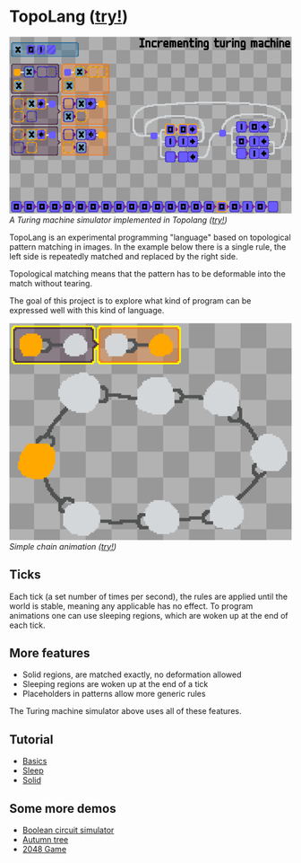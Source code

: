 TopoLang ([try!](https://tneukom.github.io/topolang/))
========

![Turing machine](readme_resources/turing.gif)  
*A Turing machine simulator implemented in Topolang
([try!](https://tneukom.github.io/topolang/index.html?demo=turing.png))*

TopoLang is an experimental programming "language" based on topological pattern
matching in images. In the example below there is a single rule, the left side
is repeatedly matched and replaced by the right side.

Topological matching means that the pattern has to be deformable into the match
without tearing.

The goal of this project is to explore what kind of program can be expressed
well with this kind of language.

![Train Animation](readme_resources/train.gif)  
*Simple chain animation
([try!](https://tneukom.github.io/topolang/index.html?demo=simple_train.png))*

## Ticks

Each tick (a set number of times per second), the rules are applied until the
world is stable, meaning any applicable has no effect. To program animations one
can use sleeping regions, which are woken up at the end of each tick.

## More features

- Solid regions, are matched exactly, no deformation allowed
- Sleeping regions are woken up at the end of a tick
- Placeholders in patterns allow more generic rules

The Turing machine simulator above uses all of these features.

## Tutorial

- [Basics](https://tneukom.github.io/topolang/index.html?demo=tutorial_basics.png)
- [Sleep](https://tneukom.github.io/topolang/index.html?demo=tutorial_sleep.png)
- [Solid](https://tneukom.github.io/topolang/index.html?demo=tutorial_solid.png)

## Some more demos

- [Boolean circuit simulator](https://tneukom.github.io/topolang/index.html?demo=4bit_adder.png)
- [Autumn tree](https://tneukom.github.io/topolang/index.html?demo=autumn_tree.png)
- [2048 Game](https://tneukom.github.io/topolang/index.html?demo=2048.png)
